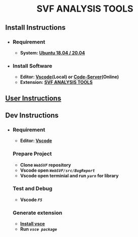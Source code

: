 # **<p align="center">SVF ANALYSIS TOOLS</p>**

<!-- <p align="center">
<img src='https://github.com/codemapweb/codemap_extension/blob/master/images/logo.png?raw=true' width='480'/>
</p>

**<p align="center">Program Analysis tool for bug detection. It is a vscode extension which can be installed into Vscode 1.43.0 at least.</p>**

**<p align="center">After the program is compiled by analysis, it is used to display the analysis node information.</p>**

## **<p align="center">Architecture Overview</p>**

<p align="center">
<img src='https://github.com/codemapweb/codemap_extension/blob/master/images/codemap_flowchart.png?raw=true' width='720'/>
</p> -->

## **Install Instructions**

-   ### **Requirement**

    -   **System: [Ubuntu 18.04 / 20.04](https://releases.ubuntu.com/20.04/)**

-   ### **Install Software**

    -   **Editor: [Vscode](https://code.visualstudio.com/)(Local) or [Code-Server](https://github.com/cdr/code-server)(Online)**
    -   **Extension: [SVF ANALYSIS TOOLS](https://marketplace.visualstudio.com/items?itemName=TianyangGuan.svftools)**

## **[User Instructions](https://github.com/SVF-tools/WebSVF/blob/master/src/BugReport/README.md#user-instructions)**

## **Dev Instructions**

-   ### **Requirement**

    -   **Editor: [Vscode](https://code.visualstudio.com/)**

    ### **Prepare Project**

    -   **Clone _`WebSVF`_ repository**
    -   **Vscode open _`WebSVF/src/BugReport`_**
    -   **Vscode open terminial and run _`yarn`_ for library**

    ### **Test and Debug**

    -   **Vscode _`F5`_**

    ### **Generate extension**

    -   **[Install vsce](https://code.visualstudio.com/api/working-with-extensions/publishing-extension)**
    -   **Run _`vsce package`_**

